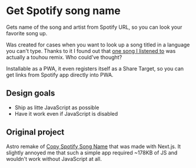 # Get Spotify song name

Gets name of the song and artist from Spotify URL, so you can look your favorite song up.

Was created for cases when you want to look up a song titled in a language you can't type. Thanks to it I found out that [one song I listened to](https://open.spotify.com/track/0xXtMqRj03WabqHZhAFQNJ) was actually a touhou remix. Who could've thought?

Installable as a PWA, it even registers itself as a Share Target, so you can get links from Spotify app directly into PWA.

## Design goals

* Ship as litte JavaScript as possible
* Have it work even if JavaScript is disabled

## Original project

Astro remake of [Copy Spotify Song Name](https://github.com/suhankins/copy-spotify-song-name) that was made with Next.js. It slightly annoyed me that such a simple app required ~178KB of JS and wouldn't work without JavaScript at all.
